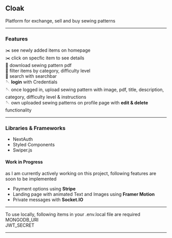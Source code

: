 ## Cloak

Platform for exchange, sell and buy sewing patterns 

---

### Features

:scissors: see newly added items on homepage \
:scissors: click on specfic item to see details \
:thread: download sewing pattern pdf \
:thread: filter items by category, difficulty level \
:thread: search with searchbar \
:sewing_needle: **login** with Credentials \
:sewing_needle: once logged in, upload sewing pattern with image, pdf, title, description, category, difficulty level & instructions \
:sewing_needle: own uploaded sewing patterns on profile page with **edit & delete** functionality 

 ---
 
### Libraries & Frameworks

- NextAuth
- Styled Components
- Swiper.js

#### Work in Progress
as I am currently actively working on this project, following features are soon to be implemented
- Payment options using **Stripe**
- Landing page with animated Text and Images using **Framer Motion**
- Private messages with **Socket.IO**

---

To use locally, following items in your .env.local file are required
MONGODB_URI \
JWT_SECRET

---

